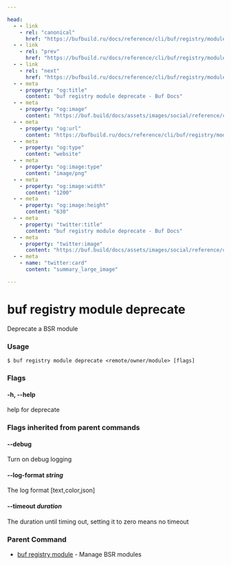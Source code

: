 ```yaml
---

head:
  - - link
    - rel: "canonical"
      href: "https://bufbuild.ru/docs/reference/cli/buf/registry/module/deprecate/"
  - - link
    - rel: "prev"
      href: "https://bufbuild.ru/docs/reference/cli/buf/registry/module/delete/"
  - - link
    - rel: "next"
      href: "https://bufbuild.ru/docs/reference/cli/buf/registry/module/info/"
  - - meta
    - property: "og:title"
      content: "buf registry module deprecate - Buf Docs"
  - - meta
    - property: "og:image"
      content: "https://buf.build/docs/assets/images/social/reference/cli/buf/registry/module/deprecate.png"
  - - meta
    - property: "og:url"
      content: "https://bufbuild.ru/docs/reference/cli/buf/registry/module/deprecate/"
  - - meta
    - property: "og:type"
      content: "website"
  - - meta
    - property: "og:image:type"
      content: "image/png"
  - - meta
    - property: "og:image:width"
      content: "1200"
  - - meta
    - property: "og:image:height"
      content: "630"
  - - meta
    - property: "twitter:title"
      content: "buf registry module deprecate - Buf Docs"
  - - meta
    - property: "twitter:image"
      content: "https://buf.build/docs/assets/images/social/reference/cli/buf/registry/module/deprecate.png"
  - - meta
    - name: "twitter:card"
      content: "summary_large_image"

---
```


# buf registry module deprecate

Deprecate a BSR module

### Usage

```console
$ buf registry module deprecate <remote/owner/module> [flags]
```

### Flags

#### \-h, --help

help for deprecate

### Flags inherited from parent commands

#### \--debug

Turn on debug logging

#### \--log-format _string_

The log format \[text,color,json\]

#### \--timeout _duration_

The duration until timing out, setting it to zero means no timeout

### Parent Command

- [buf registry module](../) - Manage BSR modules
